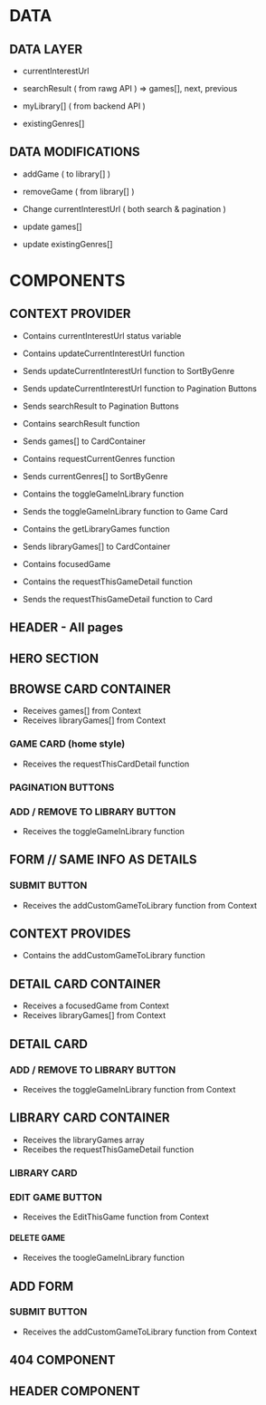 # DATA

## DATA LAYER

- currentInterestUrl

- searchResult ( from rawg API ) => games[], next, previous

- myLibrary[] ( from backend API )

- existingGenres[]

## DATA MODIFICATIONS

- addGame ( to library[] )

- removeGame ( from library[] )

- Change currentInterestUrl ( both search & pagination )

- update games[]

- update existingGenres[]

# COMPONENTS

## CONTEXT PROVIDER

- Contains currentInterestUrl status variable

- Contains updateCurrentInterestUrl function
- Sends updateCurrentInterestUrl function to SortByGenre

- Sends updateCurrentInterestUrl function to Pagination Buttons
- Sends searchResult to Pagination Buttons

- Contains searchResult function
- Sends games[] to CardContainer

- Contains requestCurrentGenres function
- Sends currentGenres[] to SortByGenre

- Contains the toggleGameInLibrary function
- Sends the toggleGameInLibrary function to Game Card

- Contains the getLibraryGames function
- Sends libraryGames[] to CardContainer

- Contains focusedGame
- Contains the requestThisGameDetail function
- Sends the requestThisGameDetail function to Card

## HEADER - All pages

## HERO SECTION

## BROWSE CARD CONTAINER

- Receives games[] from Context
- Receives libraryGames[] from Context

### GAME CARD (home style)

- Receives the requestThisCardDetail function

### PAGINATION BUTTONS

### ADD / REMOVE TO LIBRARY BUTTON

- Receives the toggleGameInLibrary function

## FORM // SAME INFO AS DETAILS

### SUBMIT BUTTON

- Receives the addCustomGameToLibrary function from Context

## CONTEXT PROVIDES

- Contains the addCustomGameToLibrary function

## DETAIL CARD CONTAINER

- Receives a focusedGame from Context
- Receives libraryGames[] from Context

## DETAIL CARD

### ADD / REMOVE TO LIBRARY BUTTON

- Receives the toggleGameInLibrary function from Context

## LIBRARY CARD CONTAINER

- Receives the libraryGames array
- Receibes the requestThisGameDetail function

### LIBRARY CARD

### EDIT GAME BUTTON

- Receives the EditThisGame function from Context

#### DELETE GAME

- Receives the toogleGameInLibrary function

## ADD FORM

### SUBMIT BUTTON

- Receives the addCustomGameToLibrary function from Context

## 404 COMPONENT

## HEADER COMPONENT
